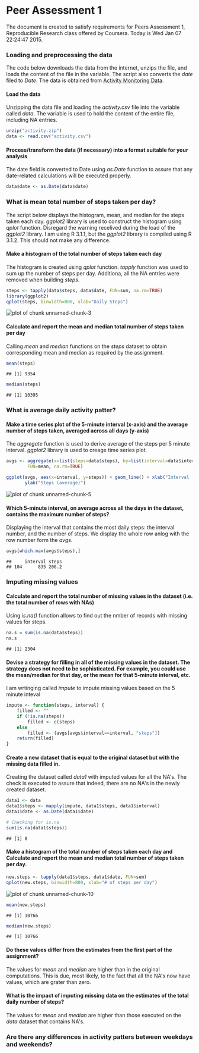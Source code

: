 # Peer Assessment 1

The document is created to satisfy requirements for Peers Assessment 1, Reproducible Research class offered by Coursera. Today is Wed Jan 07 22:24:47 2015. 

### Loading and preprocessing the data

The code below downloads the data from the internet, unzips the file, and loads the content of the file in the variable. The script also converts the *date* filed to *Date*. The data is obtained from [Activity Monitoring Data](https://d396qusza40orc.cloudfront.net/repdata%2Fdata%2Factivity.zip).

#### Load the data

Unzipping the data file and loading the *activity.csv* file into the variable called *data*.  The variable is used to hold the content of the entire file, including NA entries.


```r
unzip("activity.zip")
data <- read.csv("activity.csv")
```

#### Process/transform the data (if necessary) into a format suitable for your analysis

The date field is converted to Date using *as.Date* function to assure that any date-related calculations will be executed properly.


```r
data$date <- as.Date(data$date)
```

### What is mean total number of steps taken per day?

The script below displays the histogram, mean, and median for the steps taken each day. *ggplot2* library is used to construct the histogram using *qplot* function. Disregard the warning recelived during the load of the *ggplot2* library. I am using R 3.1.1, but the *ggplot2* library is compiled using R 3.1.2. This should not make any difference.

#### Make a histogram of the total number of steps taken each day

The histogram is created using *qplot* function. *tapply* function was used to sum up the number of steps per day. Additiona, all the NA entries were removed when building *steps*.


```r
steps <- tapply(data$steps, data$date, FUN=sum, na.rm=TRUE)
library(ggplot2)
qplot(steps, binwidth=800, xlab="Daily Steps")
```

![plot of chunk unnamed-chunk-3](figure/unnamed-chunk-3.png) 

#### Calculate and report the mean and median total number of steps taken per day

Calling *mean* and *median* functions on the *steps* dataset to obtain corresponding mean and median as required by the assignment.



```r
mean(steps)
```

```
## [1] 9354
```

```r
median(steps)
```

```
## [1] 10395
```

### What is average daily activity patter?

#### Make a time series plot of the 5-minute interval (x-axis) and the average number of steps taken, averaged across all days (y-axis)

The *aggregate* function is used to derive average of the steps per 5 minute interval. *ggplot2* library is used to creage time series plot.


```r
avgs <- aggregate(x=list(steps=data$steps), by=list(interval=data$interval), 
        FUN=mean, na.rm=TRUE)

ggplot(avgs, aes(x=interval, y=steps)) + geom_line() + xlab("Interval (5-min)") + 
       ylab("Steps (average)") 
```

![plot of chunk unnamed-chunk-5](figure/unnamed-chunk-5.png) 

#### Which 5-minute interval, on average across all the days in the dataset, contains the maximum number of steps?

Displaying the interval that contains the most daily steps: the interval number, and the number of steps. We display the whole row anlog with the row number form the *avgs*.


```r
avgs[which.max(avgs$steps),]
```

```
##     interval steps
## 104      835 206.2
```

### Imputing missing values

#### Calculate and report the total number of missing values in the dataset (i.e. the total number of rows with NAs)

Using *is.na()* function allows to find out the nmber of records with missing values for steps.


```r
na.s = sum(is.na(data$steps))
na.s
```

```
## [1] 2304
```

#### Devise a strategy for filling in all of the missing values in the dataset. The strategy does not need to be sophisticated. For example, you could use the mean/median for that day, or the mean for that 5-minute interval, etc.

I am wrtinging called *impute* to impute missing values based on the 5 minute inteval


```r
impute <- function(steps, interval) {
    filled <- ""
    if (!is.na(steps))
        filled <- c(steps)
    else
        filled <- (avgs[avgs$interval==interval, "steps"])
    return(filled)
}
```
#### Create a new dataset that is equal to the original dataset but with the missing data filled in.

Creating the dataset called *data1* with imputed values for all the NA's.  The check is executed to assure that indeed, there are no NA's in the newly created dataset.


```r
data1 <- data
data1$steps <- mapply(impute, data1$steps, data1$interval)
data1$date <- as.Date(data1$date)

# Checking for is.na
sum(is.na(data1$steps))
```

```
## [1] 0
```

#### Make a histogram of the total number of steps taken each day and Calculate and report the mean and median total number of steps taken per day. 


```r
new.steps <- tapply(data1$steps, data1$date, FUN=sum)
qplot(new.steps, binwidth=800, xlab="# of steps per day")
```

![plot of chunk unnamed-chunk-10](figure/unnamed-chunk-10.png) 


```r
mean(new.steps)
```

```
## [1] 10766
```

```r
median(new.steps)
```

```
## [1] 10766
```

#### Do these values differ from the estimates from the first part of the assignment? 

The values for *mean* and *median* are higher than in the original computations. This is due, most likely, to the fact that all the NA's now have values, which are grater than zero.

#### What is the impact of imputing missing data on the estimates of the total daily number of steps?

The values for *mean* and *median* are higher than those executed on the *data* dataset that contains NA's.

### Are there any differences in activity patters between weekdays and weekends?
